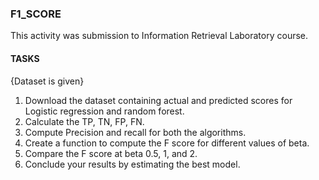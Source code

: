 ### F1_SCORE

This activity was submission to Information Retrieval Laboratory course.

#### TASKS

{Dataset is given}
1. Download the dataset containing actual and predicted scores for Logistic regression and random forest.
2. Calculate the TP, TN, FP, FN.
3. Compute Precision and recall for both the algorithms.
4. Create a function to compute the F score for different values of beta.
5. Compare the F score at beta 0.5, 1, and 2.  
6. Conclude your results by estimating the best model.
